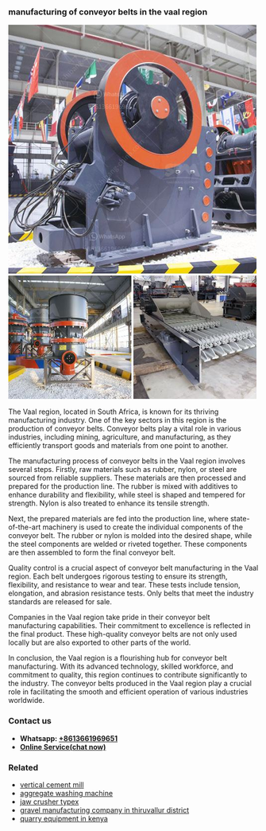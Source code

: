 <h3>manufacturing of conveyor belts in the vaal region</h3><img src='1702950184.jpg' alt=''><p>The Vaal region, located in South Africa, is known for its thriving manufacturing industry. One of the key sectors in this region is the production of conveyor belts. Conveyor belts play a vital role in various industries, including mining, agriculture, and manufacturing, as they efficiently transport goods and materials from one point to another.</p><p>The manufacturing process of conveyor belts in the Vaal region involves several steps. Firstly, raw materials such as rubber, nylon, or steel are sourced from reliable suppliers. These materials are then processed and prepared for the production line. The rubber is mixed with additives to enhance durability and flexibility, while steel is shaped and tempered for strength. Nylon is also treated to enhance its tensile strength.</p><p>Next, the prepared materials are fed into the production line, where state-of-the-art machinery is used to create the individual components of the conveyor belt. The rubber or nylon is molded into the desired shape, while the steel components are welded or riveted together. These components are then assembled to form the final conveyor belt.</p><p>Quality control is a crucial aspect of conveyor belt manufacturing in the Vaal region. Each belt undergoes rigorous testing to ensure its strength, flexibility, and resistance to wear and tear. These tests include tension, elongation, and abrasion resistance tests. Only belts that meet the industry standards are released for sale.</p><p>Companies in the Vaal region take pride in their conveyor belt manufacturing capabilities. Their commitment to excellence is reflected in the final product. These high-quality conveyor belts are not only used locally but are also exported to other parts of the world.</p><p>In conclusion, the Vaal region is a flourishing hub for conveyor belt manufacturing. With its advanced technology, skilled workforce, and commitment to quality, this region continues to contribute significantly to the industry. The conveyor belts produced in the Vaal region play a crucial role in facilitating the smooth and efficient operation of various industries worldwide.</p><h3>Contact us</h3><ul><li><strong>Whatsapp:&nbsp;<a href="https://wa.me/8613661969651">+8613661969651</a></strong></li><li><a href="https://swt.shibang-china.com/?git&amp;zhl&amp;manufacturing of conveyor belts in the vaal region"><strong>Online Service(chat now)</strong></a></li></ul><h3>Related</h3><ul><li><a href='vertical cement mill.md'>vertical cement mill</a></li><li><a href='aggregate washing machine.md'>aggregate washing machine</a></li><li><a href='jaw crusher typex.md'>jaw crusher typex</a></li><li><a href='gravel manufacturing company in thiruvallur district.md'>gravel manufacturing company in thiruvallur district</a></li><li><a href='quarry equipment in kenya.md'>quarry equipment in kenya</a></li></ul>